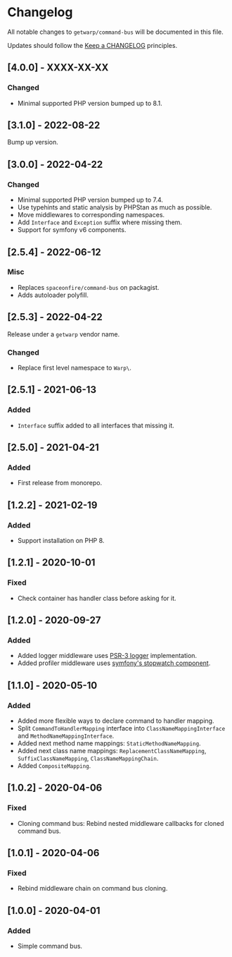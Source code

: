 # Changelog

All notable changes to `getwarp/command-bus` will be documented in this file.

Updates should follow the [Keep a CHANGELOG](http://keepachangelog.com/) principles.

## [4.0.0] - XXXX-XX-XX

### Changed

- Minimal supported PHP version bumped up to 8.1.

## [3.1.0] - 2022-08-22

Bump up version.

## [3.0.0] - 2022-04-22

### Changed

- Minimal supported PHP version bumped up to 7.4.
- Use typehints and static analysis by PHPStan as much as possible.
- Move middlewares to corresponding namespaces.
- Add `Interface` and `Exception` suffix where missing them.
- Support for symfony v6 components.

## [2.5.4] - 2022-06-12

### Misc

- Replaces `spaceonfire/command-bus` on packagist.
- Adds autoloader polyfill.

## [2.5.3] - 2022-04-22

Release under a `getwarp` vendor name.

### Changed

- Replace first level namespace to `Warp\`.

## [2.5.1] - 2021-06-13

### Added

- `Interface` suffix added to all interfaces that missing it.

## [2.5.0] - 2021-04-21

### Added

-   First release from monorepo.

## [1.2.2] - 2021-02-19

### Added

-   Support installation on PHP 8.

## [1.2.1] - 2020-10-01

### Fixed

-   Check container has handler class before asking for it.

## [1.2.0] - 2020-09-27

### Added

-   Added logger middleware uses [PSR-3 logger](https://github.com/php-fig/log) implementation.
-   Added profiler middleware uses [symfony's stopwatch component](https://github.com/symfony/stopwatch).

## [1.1.0] - 2020-05-10

### Added

-   Added more flexible ways to declare command to handler mapping.
-   Split `CommandToHandlerMapping` interface into `ClassNameMappingInterface` and `MethodNameMappingInterface`.
-   Added next method name mappings: `StaticMethodNameMapping`.
-   Added next class name mappings: `ReplacementClassNameMapping`, `SuffixClassNameMapping`, `ClassNameMappingChain`.
-   Added `CompositeMapping`.

## [1.0.2] - 2020-04-06

### Fixed

-   Cloning command bus: Rebind nested middleware callbacks for cloned command bus.

## [1.0.1] - 2020-04-06

### Fixed

-   Rebind middleware chain on command bus cloning.

## [1.0.0] - 2020-04-01

### Added

-   Simple command bus.
